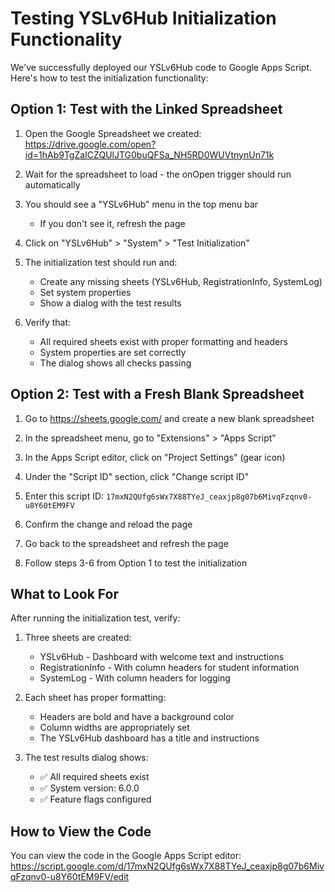 # Testing YSLv6Hub Initialization Functionality

We've successfully deployed our YSLv6Hub code to Google Apps Script. Here's how to test the initialization functionality:

## Option 1: Test with the Linked Spreadsheet

1. Open the Google Spreadsheet we created:
   https://drive.google.com/open?id=1hAb9TgZaICZQUlJTG0buQFSa_NH5RD0WUVtnynUn71k

2. Wait for the spreadsheet to load - the onOpen trigger should run automatically

3. You should see a "YSLv6Hub" menu in the top menu bar
   - If you don't see it, refresh the page

4. Click on "YSLv6Hub" > "System" > "Test Initialization"

5. The initialization test should run and:
   - Create any missing sheets (YSLv6Hub, RegistrationInfo, SystemLog)
   - Set system properties
   - Show a dialog with the test results

6. Verify that:
   - All required sheets exist with proper formatting and headers
   - System properties are set correctly
   - The dialog shows all checks passing

## Option 2: Test with a Fresh Blank Spreadsheet

1. Go to https://sheets.google.com/ and create a new blank spreadsheet

2. In the spreadsheet menu, go to "Extensions" > "Apps Script"

3. In the Apps Script editor, click on "Project Settings" (gear icon)

4. Under the "Script ID" section, click "Change script ID"

5. Enter this script ID: `17mxN2QUfg6sWx7X88TYeJ_ceaxjp8g07b6MivqFzqnv0-u8Y60tEM9FV`

6. Confirm the change and reload the page

7. Go back to the spreadsheet and refresh the page

8. Follow steps 3-6 from Option 1 to test the initialization

## What to Look For

After running the initialization test, verify:

1. Three sheets are created:
   - YSLv6Hub - Dashboard with welcome text and instructions
   - RegistrationInfo - With column headers for student information
   - SystemLog - With column headers for logging

2. Each sheet has proper formatting:
   - Headers are bold and have a background color
   - Column widths are appropriately set
   - The YSLv6Hub dashboard has a title and instructions

3. The test results dialog shows:
   - ✅ All required sheets exist
   - ✅ System version: 6.0.0
   - ✅ Feature flags configured

## How to View the Code

You can view the code in the Google Apps Script editor:
https://script.google.com/d/17mxN2QUfg6sWx7X88TYeJ_ceaxjp8g07b6MivqFzqnv0-u8Y60tEM9FV/edit